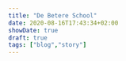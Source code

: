 ```yaml
---
title: "De Betere School"
date: 2020-08-16T17:43:34+02:00
showDate: true
draft: true
tags: ["blog","story"]
---
```


